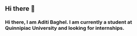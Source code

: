 ## Hi there 👋

### Hi there, I am Aditi Baghel. I am currently a student at Quinnipiac University and looking for internships.
